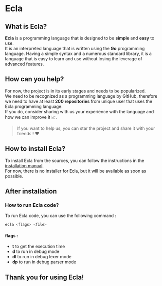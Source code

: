 # Ecla

## What is Ecla?

**Ecla** is a programming language that is designed to be **simple** and **easy** to use.  
It is an interpreted language that is written using the **Go** programming language.
Having a simple syntax and a numerous standard library, it is a language that is easy to learn and use without losing the leverage of advanced features.

## How can you help?

For now, the project is in its early stages and needs to be popularized.  
We need to be recognized as a programming language by GitHub, therefore we need to have at least **200 repositories** from unique user that uses the Ecla programming language.  
If you do, consider sharing with us your experience with the language and how we can improve it 📈. 

> If you want to help us, you can star the project and share it with your friends ! ❤️

## How to install Ecla?

To install Ecla from the sources, you can follow the instructions in the [installation manual](https://github.com/tot0p/Ecla/install.md).  
For now, there is no installer for Ecla, but it will be available as soon as possible.

## After installation

### How to run Ecla code?

To run Ecla code, you can use the following command :

```bash
ecla <flags> <file>
```
#### flags :

- **t** to get the execution time
- **d** to run in debug mode
- **dl** to run in debug lexer mode
- **dp** to run in debug parser mode

## Thank you for using Ecla!

